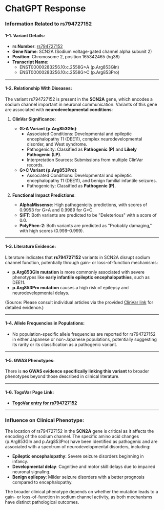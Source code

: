 # ChatGPT Response

### Information Related to rs794727152

#### 1-1. Variant Details:
- **rs Number**: [rs794727152](https://identifiers.org/dbsnp/rs794727152)
- **Gene Name**: SCN2A (Sodium voltage-gated channel alpha subunit 2)
- **Position**: Chromosome 2, position 165342465 (hg38)
- **Transcript Name**:
  - ENST00000283256.10:c.2558G>A (p.Arg853Gln)
  - ENST00000283256.10:c.2558G>C (p.Arg853Pro)

---

#### 1-2. Relationship With Diseases:
The variant rs794727152 is present in the **SCN2A** gene, which encodes a sodium channel important in neuronal communication. Variants of this gene are associated with **neurodevelopmental conditions**:

1. **ClinVar Significance**:
   - **G>A Variant (p.Arg853Gln)**:
     - Associated Conditions: Developmental and epileptic encephalopathy 11 (DEE11), complex neurodevelopmental disorder, and West syndrome.  
     - Pathogenicity: Classified as **Pathogenic (P)** and **Likely Pathogenic (LP)**.
     - Interpretation Sources: Submissions from multiple ClinVar records.
   - **G>C Variant (p.Arg853Pro)**:
     - Associated Conditions: Developmental and epileptic encephalopathy 11 (DEE11), and benign familial infantile seizures.
     - Pathogenicity: Classified as **Pathogenic (P)**.

2. **Functional Impact Predictions**:
   - **AlphaMissense**: High pathogenicity predictions, with scores of 0.9953 for G>A and 0.9989 for G>C.
   - **SIFT**: Both variants are predicted to be "Deleterious" with a score of 0.0.
   - **PolyPhen-2**: Both variants are predicted as "Probably damaging," with high scores (0.998–0.999).

---

#### 1-3. Literature Evidence:
Literature indicates that **rs794727152** variants in SCN2A disrupt sodium channel function, potentially through gain- or loss-of-function mechanisms:
- **p.Arg853Gln mutation** is more commonly associated with severe phenotypes like **early infantile epileptic encephalopathies**, such as DEE11.
- **p.Arg853Pro mutation** causes a high risk of epilepsy and neurodevelopmental delays.

(Source: Please consult individual articles via the provided [ClinVar link](https://www.ncbi.nlm.nih.gov/clinvar/variation/194555) for detailed evidence.)

---

#### 1-4. Allele Frequencies in Populations:
- No population-specific allele frequencies are reported for rs794727152 in either Japanese or non-Japanese populations, potentially suggesting its rarity or its classification as a pathogenic variant.

---

#### 1-5. GWAS Phenotypes:
There is **no GWAS evidence specifically linking this variant** to broader phenotypes beyond those described in clinical literature.

---

#### 1-6. TogoVar Page Link:
- **[TogoVar entry for rs794727152](https://togovar.biosciencedbc.jp/variant/tgv417503265)**

---

### Influence on Clinical Phenotype:
The location of rs794727152 in the **SCN2A** gene is critical as it affects the encoding of the sodium channel. The specific amino acid changes (p.Arg853Gln and p.Arg853Pro) have been identified as pathogenic and are associated with a spectrum of neurodevelopmental disorders, including:
- **Epileptic encephalopathy**: Severe seizure disorders beginning in infancy.
- **Developmental delay**: Cognitive and motor skill delays due to impaired neuronal signaling.
- **Benign epilepsy**: Milder seizure disorders with a better prognosis compared to encephalopathy.

The broader clinical phenotype depends on whether the mutation leads to a gain- or loss-of-function in sodium channel activity, as both mechanisms have distinct pathological outcomes.